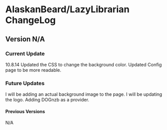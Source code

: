 # AlaskanBeard/LazyLibrarian ChangeLog
## Version N/A
### Current Update
10.8.14
Updated the CSS to change the background color.
Updated Config page to be more readable. 

### Future Updates
I will be adding an actual background image to the page.
I will be updating the logo.
Adding DOGnzb as a provider.

#### Previous Versions
N/A

